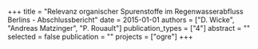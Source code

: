 +++
title = "Relevanz organischer Spurenstoffe im Regenwasserabfluss Berlins - Abschlussbericht"
date = 2015-01-01
authors = ["D. Wicke", "Andreas Matzinger", "P. Rouault"]
publication_types = ["4"]
abstract = ""
selected = false
publication = ""
projects = ["ogre"]
+++

